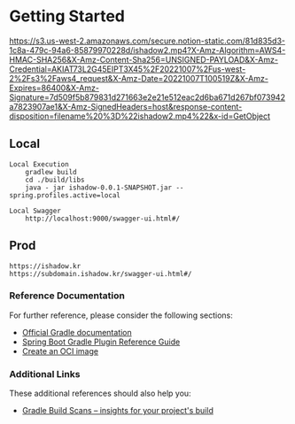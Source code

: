 # Getting Started

https://s3.us-west-2.amazonaws.com/secure.notion-static.com/81d835d3-1c8a-479c-94a6-85879970228d/ishadow2.mp4?X-Amz-Algorithm=AWS4-HMAC-SHA256&X-Amz-Content-Sha256=UNSIGNED-PAYLOAD&X-Amz-Credential=AKIAT73L2G45EIPT3X45%2F20221007%2Fus-west-2%2Fs3%2Faws4_request&X-Amz-Date=20221007T100519Z&X-Amz-Expires=86400&X-Amz-Signature=7d509f5b879831d271663e2e21e512eac2d6ba671d267bf073942a7823907ae1&X-Amz-SignedHeaders=host&response-content-disposition=filename%20%3D%22ishadow2.mp4%22&x-id=GetObject

## Local   
    Local Execution   
        gradlew build   
        cd ./build/libs   
        java - jar ishadow-0.0.1-SNAPSHOT.jar --spring.profiles.active=local   
        
    Local Swagger        
        http://localhost:9000/swagger-ui.html#/

## Prod    
    https://ishadow.kr    
    https://subdomain.ishadow.kr/swagger-ui.html#/

### Reference Documentation

For further reference, please consider the following sections:

* [Official Gradle documentation](https://docs.gradle.org)
* [Spring Boot Gradle Plugin Reference Guide](https://docs.spring.io/spring-boot/docs/2.5.3/gradle-plugin/reference/html/)
* [Create an OCI image](https://docs.spring.io/spring-boot/docs/2.5.3/gradle-plugin/reference/html/#build-image)

### Additional Links

These additional references should also help you:

* [Gradle Build Scans – insights for your project's build](https://scans.gradle.com#gradle)

